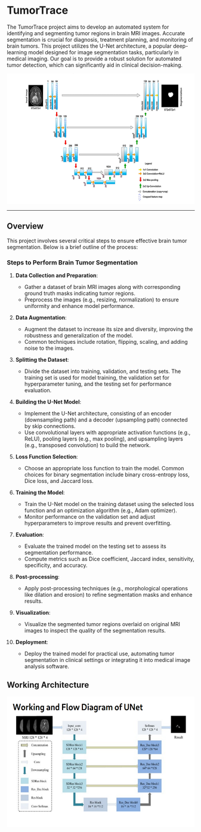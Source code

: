 # TumorTrace

The TumorTrace project aims to develop an automated system for identifying and segmenting tumor regions in brain MRI images. Accurate segmentation is crucial for diagnosis, treatment planning, and monitoring of brain tumors. This project utilizes the U-Net architecture, a popular deep-learning model designed for image segmentation tasks, particularly in medical imaging.
Our goal is to provide a robust solution for automated tumor detection, which can significantly aid in clinical decision-making.
<br>

<img src="unet.png" alt="Small Image" width="700" height="350">

<hr>

## Overview

This project involves several critical steps to ensure effective brain tumor segmentation. Below is a brief outline of the process:

### Steps to Perform Brain Tumor Segmentation

1. **Data Collection and Preparation**:
   - Gather a dataset of brain MRI images along with corresponding ground truth masks indicating tumor regions.
   - Preprocess the images (e.g., resizing, normalization) to ensure uniformity and enhance model performance.

2. **Data Augmentation**:
   - Augment the dataset to increase its size and diversity, improving the robustness and generalization of the model.
   - Common techniques include rotation, flipping, scaling, and adding noise to the images.

3. **Splitting the Dataset**:
   - Divide the dataset into training, validation, and testing sets. The training set is used for model training, the validation set for hyperparameter tuning, and the testing set for performance evaluation.

4. **Building the U-Net Model**:
   - Implement the U-Net architecture, consisting of an encoder (downsampling path) and a decoder (upsampling path) connected by skip connections.
   - Use convolutional layers with appropriate activation functions (e.g., ReLU), pooling layers (e.g., max pooling), and upsampling layers (e.g., transposed convolution) to build the network.

5. **Loss Function Selection**:
   - Choose an appropriate loss function to train the model. Common choices for binary segmentation include binary cross-entropy loss, Dice loss, and Jaccard loss.

6. **Training the Model**:
   - Train the U-Net model on the training dataset using the selected loss function and an optimization algorithm (e.g., Adam optimizer).
   - Monitor performance on the validation set and adjust hyperparameters to improve results and prevent overfitting.

7. **Evaluation**:
   - Evaluate the trained model on the testing set to assess its segmentation performance.
   - Compute metrics such as Dice coefficient, Jaccard index, sensitivity, specificity, and accuracy.

8. **Post-processing**:
   - Apply post-processing techniques (e.g., morphological operations like dilation and erosion) to refine segmentation masks and enhance results.

9. **Visualization**:
   - Visualize the segmented tumor regions overlaid on original MRI images to inspect the quality of the segmentation results.

10. **Deployment**:
    - Deploy the trained model for practical use, automating tumor segmentation in clinical settings or integrating it into medical image analysis software.

## Working Architecture

<img src="Working.png" alt="Small Image" width="700" height="350">
